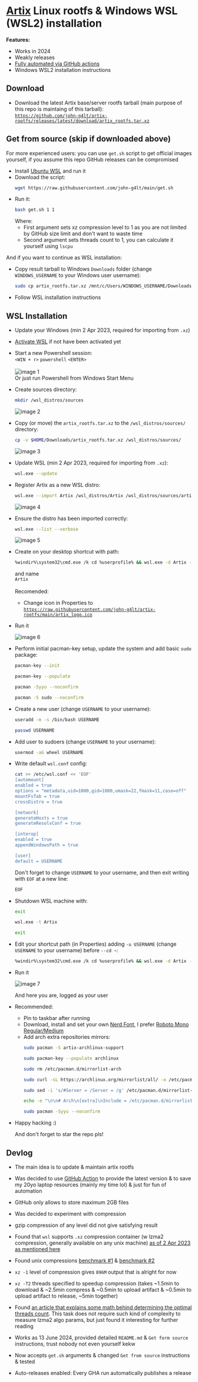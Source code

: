 # [Artix](https://artixlinux.org/) Linux rootfs & Windows WSL (WSL2) installation
**Features:**
- Works in 2024
- Weakly releases
- [Fully automated via GitHub actions](https://github.com/john-g4lt/artix-rootfs/actions/workflows/ci.yml)
- Windows WSL2 installation instructions

## Download
- Download the latest Artix base/server rootfs tarball (main purpose of this repo is maintaing of this tarball):
  <br>[`https://github.com/john-g4lt/artix-rootfs/releases/latest/download/artix_rootfs.tar.xz`](https://github.com/john-g4lt/artix-rootfs/releases/latest/download/artix_rootfs.tar.xz)

## Get from source (skip if downloaded above)
For more experienced users: you can use `get.sh` script to get official images yourself, if you assume this repo GitHub releases can be compromised
- Install [Ubuntu WSL](https://www.microsoft.com/store/productId/9PDXGNCFSCZV) and run it
- Download the script:
  ```bash
  wget https://raw.githubusercontent.com/john-g4lt/main/get.sh
  ```
- Run it:
  ```bash
  bash get.sh 1 1
  ```
  Where:
  - First argument sets xz compression level to 1 as you are not limited by GitHub size limit and don't want to waste time
  - Second argument sets threads count to 1, you can calculate it yourself using `lscpu`

And if you want to continue as WSL installation:
- Copy result tarball to Windows `Downloads` folder (change `WINDOWS_USERNAME` to your Windows user username):
  ```bash
  sudo cp artix_rootfs.tar.xz /mnt/c/Users/WINDOWS_USERNAME/Downloads/
  ```
- Follow WSL installation instructions

## WSL Installation
- Update your Windows (min 2 Apr 2023, required for importing from `.xz`)

- [Activate WSL](https://learn.microsoft.com/en-us/windows/wsl/install) if not have been activated yet
  
- Start a new Powershell session:
  <br>`<WIN + r>` `powershell` `<ENTER>`
  <br><br>![image 1](https://github.com/john-g4lt/artix-rootfs/assets/172701622/caca3084-fd1a-4feb-8e1b-a5226975940f)
  <br>Or just run Powershell from Windows Start Menu

- Create sources directory:
  ```bash
  mkdir /wsl_distros/sources
  ```
  ![image 2](https://github.com/john-g4lt/artix-rootfs/assets/172701622/b5baa742-864c-44e7-b61c-fc9dc3c66e04)

- Copy (or move) the `artix_rootfs.tar.xz` to the `/wsl_distros/sources/` directory:
  ```bash
  cp -v $HOME/Downloads/artix_rootfs.tar.xz /wsl_distros/sources/
  ```
  ![image 3](https://github.com/john-g4lt/artix-rootfs/assets/172701622/243f0848-80d1-4b91-99c6-f06073a854ff)

- Update WSL (min 2 Apr 2023, required for importing from `.xz`):
  ```bash
  wsl.exe --update
  ```

- Register Artix as a new WSL distro:
  ```bash
  wsl.exe --import Artix /wsl_distros/Artix /wsl_distros/sources/artix_rootfs.tar.xz --version 2
  ```
  ![image 4](https://github.com/john-g4lt/artix-rootfs/assets/172701622/bbeae98b-3b48-4c1d-ab60-b5f8f00558c1)

- Ensure the distro has been imported correctly:
  ```bash
  wsl.exe --list --verbose
  ```
  ![image 5](https://github.com/john-g4lt/artix-rootfs/assets/172701622/4777ac9b-6025-416b-b9fa-0421adce362c)

- Create on your desktop shortcut with path:
  ```bash
  %windir%\system32\cmd.exe /k cd %userprofile% && wsl.exe -d Artix --cd ~
  ```
  and name
  <br>`Artix`
  <br><br>Recomended:
    - Change icon in Properties to [`https://raw.githubusercontent.com/john-g4lt/artix-rootfs/main/artix_logo.ico`](https://raw.githubusercontent.com/john-g4lt/artix-rootfs/main/artix_logo.ico)

- Run it

  ![image 6](https://github.com/john-g4lt/artix-rootfs/assets/172701622/1d8860c9-8baa-4e43-abe2-f7bb1d982b53)

- Perform initial pacman-key setup, update the system and add basic `sudo` package:
  ```bash
  pacman-key --init
  ```
  ```bash
  pacman-key --populate
  ```
  ```bash
  pacman -Syyu --noconfirm
  ```
  ```bash
  pacman -S sudo --noconfirm
  ```

- Create a new user (change `USERNAME` to your username):
  ```bash
  useradd -m -s /bin/bash USERNAME
  ```
  ```bash
  passwd USERNAME
  ```

- Add user to sudoers (change `USERNAME` to your username):
  ```bash
  usermod -aG wheel USERNAME
  ```

- Write default `wsl.conf` config:
  ```bash
  cat >> /etc/wsl.conf << 'EOF'
  [automount]
  enabled = true
  options = "metadata,uid=1000,gid=1000,umask=22,fmask=11,case=off"
  mountFsTab = true
  crossDistro = true
  
  [network]
  generateHosts = true
  generateResolvConf = true
  
  [interop]
  enabled = true
  appendWindowsPath = true
  
  [user]
  default = USERNAME
  ```
  Don't forget to change `USERNAME` to your username, and then exit writing with `EOF` at a new line:
  ```bash
  EOF
  ```
  
- Shutdown WSL machine with:
  ```bash
  exit
  ```
  ```bash
  wsl.exe -t Artix
  ```
  ```bash
  exit
  ```
  
- Edit your shortcut path (in Properties) adding `-u USERNAME` (change `USERNAME` to your username) before `--cd ~`:
  ```bash
  %windir%\system32\cmd.exe /k cd %userprofile% && wsl.exe -d Artix -u USERNAME --cd ~
  ```

- Run it

  ![image 7](https://github.com/john-g4lt/artix-rootfs/assets/172701622/8fe895a4-557e-48b6-8c83-057b1bcf11cb)

  And here you are, logged as your user

- Recommended:
  - Pin to taskbar after running
  - Download, install and set your own [Nerd Font](https://www.nerdfonts.com/font-downloads), 
  I prefer [Roboto Mono Regular/Medium](https://github.com/ryanoasis/nerd-fonts/releases/latest/download/RobotoMono.zip)
  - Add arch extra repositories mirrors:
    ```bash
    sudo pacman -S artix-archlinux-support
    ```
    ```bash
    sudo pacman-key --populate archlinux
    ```
    ```bash
    sudo rm /etc/pacman.d/mirrorlist-arch
    ```
    ```bash
    sudo curl -sL https://archlinux.org/mirrorlist/all/ -o /etc/pacman.d/mirrorlist-arch
    ```
    ```bash
    sudo sed -i 's/#Server = /Server = /g' /etc/pacman.d/mirrorlist-arch
    ```
    ```bash
    echo -e "\n\n# Arch\n[extra]\nInclude = /etc/pacman.d/mirrorlist-arch\n" | sudo tee -a /etc/pacman.conf
    ```
    ```bash
    sudo pacman -Syyu --noconfirm
    ```

- Happy hacking :)

  And don't forget to star the repo pls!


## Devlog
- The main idea is to update & maintain artix rootfs

- Was decided to use [GitHub Action](https://github.com/john-g4lt/artix-rootfs/blob/main/.github/workflows/ci.yml) 
  to provide the latest version & to save my 20yo laptop resources (mainly my time lol) & just for fun of automation

- GitHub only allows to store maximum 2GB files

- Was decided to experiment with compression

- gzip compression of any level did not give satisfying result

- Found that `wsl` supports `.xz` compression container 
  (w lzma2 compression, generally available on any unix machine) 
  [as of 2 Apr 2023 as mentioned here](https://github.com/microsoft/WSL/issues/6056#issuecomment-1493423070)

- Found unix compressions
  [benchmark #1](https://stephane.lesimple.fr/blog/lzop-vs-compress-vs-gzip-vs-bzip2-vs-lzma-vs-lzma2xz-benchmark-reloaded/)
  & [benchmark #2](https://www.rootusers.com/gzip-vs-bzip2-vs-xz-performance-comparison/)

- `xz -1` level of compression gives `896M` output that is alright for now

- `xz -T2` threads specified to speedup compression
  (takes ~1.5min to download
  & ~2.5min compress 
  & ~0.5min to upload artifact 
  & ~0.5min to upload artifact to release, 
  ~5min together)

- Found [an article that explains some math behind determining the optimal threads count](https://pavelkazenin.wordpress.com/2014/08/02/optimal-number-of-threads-in-parallel-computing/).
  This task does not require such kind of complexity to measure lzma2 algo params, 
  but just found it interesting for further reading

- Works as 13 June 2024,
  provided detailed `README.md` 
  & `Get form source` instructions, 
  trust nobody not even yourself kekw

- Now accepts `get.sh` arguments
  & changed `Get from source` instructions
  & tested

- Auto-releases enabled:
  Every GHA run automatically publishes a release

